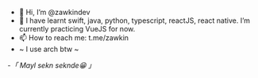 - 👋 Hi, I’m @zawkindev
- 🌱 I have learnt swift, java, python, typescript, reactJS, react native. I’m currently practicing VueJS for now.
- 📫 How to reach me: t.me/zawkin
- ~ I use arch btw ~ 

-*「 Mayl sekn seknde😁 」*
<!---
zawkindev/zawkindev is a ✨ special ✨ repository because its `README.md` (this file) appears on your GitHub profile.
You can click the Preview link to take a look at your changes.
--->
